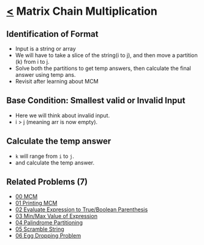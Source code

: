 # [<](../Readme.md) Matrix Chain Multiplication

## Identification of Format
- Input is a string or array
- We will have to take a slice of the string(i to j), and then move a partition (k) from i to j.
- Solve both the partitions to get temp answers, then calculate the final answer using temp ans.
- Revisit after learning about MCM

## Base Condition: Smallest valid or Invalid Input
- Here we will think about invalid input.
- i > j (meaning arr is now empty).

## Calculate the temp answer
- `k` will range from `i` to `j`.
- and calculate the temp answer.

## Related Problems (7)
- [00 MCM](./00-MCM/Readme.md)
- [01 Printing MCM](./Readme.md)
- [02 Evaluate Expression to True/Boolean Parenthesis](./Readme.md)
- [03 Min/Max Value of Expression](./Readme.md)
- [04 Palindrome Partitioning](./01-PalindromwPartitioning/Readme.md)
- [05 Scramble String](./Readme.md)
- [06 Egg Dropping Problem](./Readme.md)